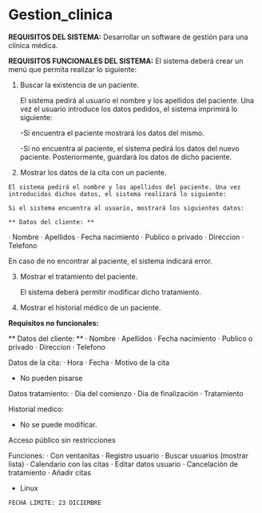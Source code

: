 # Gestion_clinica

**REQUISITOS DEL SISTEMA:** Desarrollar un software de gestión para una clínica médica.

**REQUISITOS FUNCIONALES DEL SISTEMA:** El sistema deberá crear un menú que permita realizar lo siguiente:

  1. Buscar la existencia de un paciente. 

     El sistema pedirá al usuario el nombre y los apellidos del paciente. Una vez el usuario introduce los datos pedidos, el sistema imprimirá lo siguiente:

      -Si encuentra el paciente mostrará los datos del mismo.

      -Si no encuentra al paciente, el sistema pedirá los datos del nuevo paciente. Posteriormente, guardará los datos de dicho paciente.

  2. Mostrar los datos de la cita con un paciente. 

    El sistema pedirá el nombre y los apellidos del paciente. Una vez introducidos dichos datos, el sistema realizará lo siguiente:

    Si el sistema encuentra al usuario, mostrará los siguientes datos:

    ** Datos del cliente: **
  · Nombre
  · Apellidos
  · Fecha nacimiento
  · Publico o privado
  · Direccion
  · Telefono

  En caso de no encontrar al paciente, el sistema indicará error.      

  3. Mostrar el tratamiento del paciente. 

     El sistema deberá permitir modificar dicho tratamiento.

  4. Mostrar el historial médico de un paciente.

**Requisitos no funcionales:** 
  

** Datos del cliente: **
  · Nombre
  · Apellidos
  · Fecha nacimiento
  · Publico o privado
  · Direccion
  · Telefono

Datos de la cita:
  · Hora
  · Fecha
  · Motivo de la cita
  - No pueden pisarse

Datos tratamiento:
  · Dia del comienzo
  · Dia de finalización
  · Tratamiento

Historial medico:
  - No se puede modificar.

Acceso público sin restricciones

Funciones:
  · Con ventanitas
  · Registro usuario
  · Buscar usuarios (mostrar lista)
  · Calendario con las citas
  · Editar datos usuario
  · Cancelación de tratamiento
  · Añadir citas
  - Linux

```
FECHA LÍMITE: 23 DICIEMBRE
```
